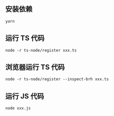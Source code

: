 ## 安装依赖

```
yarn
```

## 运行 TS 代码

```
node -r ts-node/register xxx.ts
```

## 浏览器运行 TS 代码

```
node -r ts-node/register --inspect-brh xxx.ts
```

## 运行 JS 代码

```
node xxx.js
```